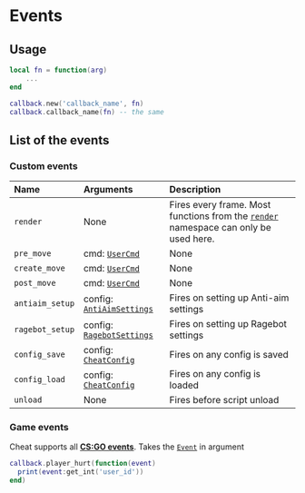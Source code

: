 # Events

## Usage

```lua
local fn = function(arg)
    ...
end

callback.new('callback_name', fn)
callback.callback_name(fn) -- the same
```

## List of the events

### Custom events

|Name|Arguments|Description|
|:-|:-|:-|
|`render`|None|Fires every frame. Most functions from the [`render`](/namespaces/render) namespace can only be used here.|
|`pre_move`|cmd: [`UserCmd`](/types/user-cmd)|None|
|`create_move`|cmd: [`UserCmd`](/types/user-cmd)|None|
|`post_move`|cmd: [`UserCmd`](/types/user-cmd)|None|
|`antiaim_setup`|config: [`AntiAimSettings`](/types/anti-aim-settings)|Fires on setting up Anti-aim settings|
|`ragebot_setup`|config: [`RagebotSettings`](/types/ragebot-settings)|Fires on setting up Ragebot settings|
|`config_save`|config: [`CheatConfig`](/types/cheat-config)|Fires on any config is saved|
|`config_load`|config: [`CheatConfig`](/types/cheat-config)|Fires on any config is loaded|
|`unload`|None|Fires before script unload|

### Game events
Cheat supports all **[CS:GO events](https://wiki.alliedmods.net/Counter-Strike:_Global_Offensive_Events)**.
Takes the [`Event`](/types/event) in argument

```lua
callback.player_hurt(function(event)
  print(event:get_int('user_id'))
end)
```